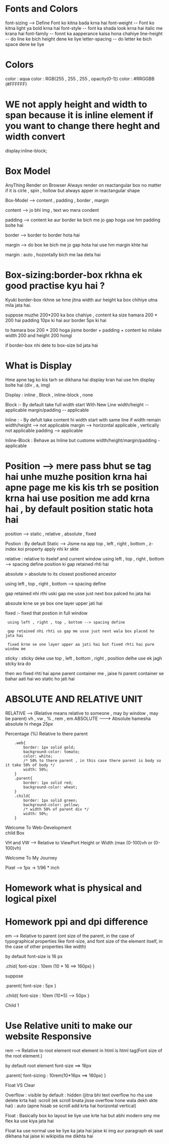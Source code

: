 # Fonts and Colors

font-sizing --> Define Font ko kitna bada krna hai
font-weight -- Font ko kitna light ya bold krna hai
font-style -- font ka shada look krna hai italic me krana hai
font-family -- fonnt ka aapperance kaisa hona chahiye
line-height -- do line ke bich height dene ke liye
letter-spacing -- do letter ke bich space dene ke liye

# Colors
color : aqua
color : RGB(255 , 255 , 255 , opacity(0-1))
color : #RRGGBB (#FFFFFF)

# WE not apply height and width to span because it is inline element if you want to change there heght and width convert
display:inline-block;

# Box Model
AnyThing Render on Browser Always render on reactangular box no matter if it is cirle , spin , hollow but always apper in reactangular shape

Box-Model --> content , padding , border , margin

content --> jo bhi img , text wo mera condent

padding --> content ke aur border ke bich me jo gap hoga use hm padding bolte hai

border --> border to border hota hai

margin --> do box ke bich me jo gap hota hai use hm margin khte hai

margin : auto , hozontally bich me laa deta hai

# Box-sizing:border-box rkhna ek good practise kyu hai ?
Kyuki border-box rkhne se hme jitna width aur height ka box chihiye utna mila jata hai.

suppose muzhe 200*200 ka box chahiye , content ka size hamara 200 * 200 hai padding 10px ki hai aur border 5px ki hai

to hamara box 200 * 200 hoga jisme border + padding + content ko milake width 200 and height 200 hongi

if border-box nhi dete to box-size bd jata hai

# What is Display
Hme apne tag ko kis tarh se dikhana hai display kran hai use hm display bolte hai (div , a, img)

Display : inline , Block , inline-block , none

Block :- By default take full width
        start With New Line
        width/height -- applicable
        margin/padding -- applicable

Inline : - By defult take content hi width
           start with same line if width remain
           width/height --> not applicable
           margin --> horizontal applicable , vertically not applicable
           padding --> applicable

Inline-Block : Behave as Inline 
               but custome width/height/margin/padding - applicable

# Position --> mere pass bhut se tag hai unhe muzhe position krna hai apne page me kis kis trh se position krna hai use position me add krna hai , by default position static hota hai

position --> static , relative , absolute , fixed

Postion : By default Static --> Jisme na app top , left , right , bottom , z-index koi property apply nhi kr skte

relative : relative to itselef and current window 
  using left , top , right , bottom --> spacing define
  position ki gap retained rhti hai

absolute > absolute to its closest positioned ancestor

  using left , top , right , bottom --> spacing define

  gap retained nhi rthi uski gap me usse just next box palced ho jata hai

  absoute krne se ye box one layer upper jati hai

fixed :- fixed that postion in full window
 
     using left , right , top , bottom --> spacing define

     gap retained nhi rhti us gap me usse just next wala box placed ho jata hai

     fixed krne se one layer upper aa jati hai but fixed rhti hai pure window me

sticky : sticky deke use top , left , bottom , right , position delhe use ek jagh stcky kra do
  
 then wo fixed rhti hai apne parent container me , jaise hi parent container se bahar aati hai wo static ho jati hai

# ABSOLUTE AND RELATIVE UNIT

RELATIVE --> (Relative means relative to someone , may by window , may be parent) vh , vw , % , rem , em
ABSOLUTE ---> Absolute hamesha absolute hi rhega 25px

Percentage (%) Relative to there parent

        .web{
            border: 1px solid gold;
            background-color: tomato;
            color: white;
            /* 50% to there parent , in this case there parent is body so it take 50% of body */
            width: 50%;
        }
        .parent{
            border: 1px solid red;
            background-color: wheat;
        }
        .child{
            border: 1px solid green;
            background-color: yellow;
            /* width 50% of parent div */
            width: 50%;
        }

<div class="web">
        Welcome To Web-Development
    </div>
    <div class="parent">
        <div class="child">child Box</div>
</div>

VH and VW --> Relative to ViewPort Height or Width (max (0-100)vh or (0-100)vh)

<div style="width:50vh; height 50vh">
     Welcome To My Journey
</div>


Pixel --> 1px -> 1/96 * inch

# Homework what is physical and logical pixel
# Homework ppi and dpi difference

em --> Relative to parent (ont size of the parent, in the case of typographical properties like font-size, and font size of the element itself, in the case of other properties like width)

by default font-size is 16 px

.chid{
    font-size : 10em (10 * 16 ==> 160px)
}

suppose

.parent{
    font-size : 5px
}

.child{
    font-size : 10em (10*5) --> 50px
}

<div class="parent">
        <div class="child">
            Child 1
        </div>
</div>

# Use Relative uniti to make our website Responsive

rem --> Relative to root element  root element in html is html tag(Font size of the root element.)

by default root element font-size ==> 16px

.parent{
    font-sizing : 10rem(10*16px ==> 160px)
}


Float VS Clear 

Overflow : visible by default 
        : hidden (jitna bhi text overflow ho rha use delete krta hai)
        :scroll (ek scroll bnata jisse overflow hone wala dekh skte hai)
        : auto (apne hisab se scroll add krta hai horizontal vertical)

Float : Basically box ko layout ke liye use krte hai but abhi modern smy me flex ka use kiya jata hai

Float ka use normal use ke liye ka jata hai jaise ki img aur paragraph ek saat dikhana hai jaise ki wikipidia me dikhta hai